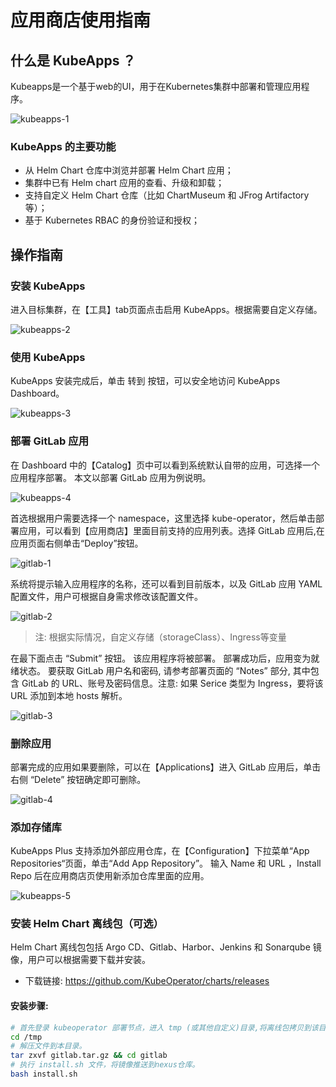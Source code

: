 # 应用商店使用指南

## 什么是 KubeApps ？

Kubeapps是一个基于web的UI，用于在Kubernetes集群中部署和管理应用程序。

![kubeapps-1](../img/guidelines/kubeapps/kubeapps-1.png)

### KubeApps 的主要功能

- 从 Helm Chart 仓库中浏览并部署 Helm Chart 应用；
- 集群中已有 Helm chart 应用的查看、升级和卸载；
- 支持自定义 Helm Chart 仓库（比如 ChartMuseum 和 JFrog Artifactory 等）；
- 基于 Kubernetes RBAC 的身份验证和授权；

## 操作指南

### 安装 KubeApps

进入目标集群，在【工具】tab页面点击启用 KubeApps。根据需要自定义存储。

![kubeapps-2](../img/guidelines/kubeapps/kubeapps-2.png)

### 使用 KubeApps 

KubeApps 安装完成后，单击 转到 按钮，可以安全地访问 KubeApps Dashboard。

![kubeapps-3](../img/guidelines/kubeapps/kubeapps-3.png)

 ### 部署 GitLab 应用

在 Dashboard 中的【Catalog】页中可以看到系统默认自带的应用，可选择一个应用程序部署。 本文以部署 GitLab 应用为例说明。

![kubeapps-4](../img/guidelines/kubeapps/kubeapps-4.png)

首选根据用户需要选择一个 namespace，这里选择 kube-operator，然后单击部署应用，可以看到【应用商店】里面目前支持的应用列表。选择 GitLab 应用后,在应用页面右侧单击“Deploy”按钮。

![gitlab-1](../img/guidelines/kubeapps/gitlab-1.png)

系统将提示输入应用程序的名称，还可以看到目前版本，以及 GitLab 应用 YAML 配置文件，用户可根据自身需求修改该配置文件。

![gitlab-2](../img/guidelines/kubeapps/gitlab-2.png)

> 注: 根据实际情况，自定义存储（storageClass）、Ingress等变量

在最下面点击 “Submit” 按钮。 该应用程序将被部署。 部署成功后，应用变为就绪状态。
要获取 GitLab 用户名和密码, 请参考部署页面的 “Notes” 部分, 其中包含 GitLab 的 URL、账号及密码信息。注意: 如果 Serice 类型为 Ingress，要将该 URL 添加到本地 hosts 解析。

![gitlab-3](../img/guidelines/kubeapps/gitlab-3.png)

### 删除应用

部署完成的应用如果要删除，可以在【Applications】进入 GitLab 应用后，单击右侧 “Delete” 按钮确定即可删除。

![gitlab-4](../img/guidelines/kubeapps/gitlab-4.png)

### 添加存储库

KubeApps Plus 支持添加外部应用仓库，在【Configuration】下拉菜单“App Repositories“页面，单击“Add App Repository”。
输入 Name 和 URL ，Install Repo 后在应用商店页使用新添加仓库里面的应用。

![kubeapps-5](../img/guidelines/kubeapps/kubeapps-5.png)

### 安装 Helm Chart 离线包（可选）

Helm Chart 离线包包括 Argo CD、Gitlab、Harbor、Jenkins 和 Sonarqube 镜像，用户可以根据需要下载并安装。

- 下载链接: https://github.com/KubeOperator/charts/releases

#### 安装步骤:

```bash
# 首先登录 kubeoperator 部署节点，进入 tmp (或其他自定义)目录,将离线包拷贝到该目录中。
cd /tmp
# 解压文件到本目录。
tar zxvf gitlab.tar.gz && cd gitlab
# 执行 install.sh 文件，将镜像推送到nexus仓库。
bash install.sh
```